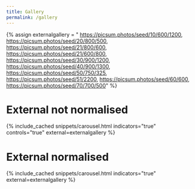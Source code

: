 ```yaml
---
title: Gallery
permalink: /gallery
---
```



{% assign externalgallery = "
https://picsum.photos/seed/10/600/1200,
https://picsum.photos/seed/20/800/500,
https://picsum.photos/seed/21/800/600,
https://picsum.photos/seed/21/600/800,
https://picsum.photos/seed/30/900/1200,
https://picsum.photos/seed/40/900/1300,
https://picsum.photos/seed/50/750/325,
https://picsum.photos/seed/51/2200,
https://picsum.photos/seed/60/600,
https://picsum.photos/seed/70/700/500" %}

# External not normalised 

{% include_cached snippets/carousel.html indicators="true" controls="true" external=externalgallery %}

# External normalised

{% include_cached snippets/carousel.html indicators="true" external=externalgallery %}


